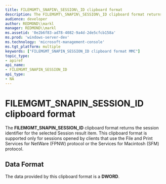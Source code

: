 ```yaml
---
title: FILEMGMT\_SNAPIN\_SESSION\_ID clipboard format
description: The FILEMGMT\_SNAPIN\_SESSION\_ID clipboard format returns the session identifier for the selected Session result item.
audience: developer
author: REDMOND\\markl
manager: REDMOND\\markl
ms.assetid: '0e2b6f83-ad78-4082-9a4d-2de5cfcb158a'
ms.prod: 'windows-server-dev'
ms.technology: 'microsoft-management-console'
ms.tgt_platform: multiple
keywords: ["FILEMGMT_SNAPIN_SESSION_ID clipboard format MMC"]
topic_type:
- apiref
api_name:
- FILEMGMT_SNAPIN_SESSION_ID
api_type:
- NA
---
```


# FILEMGMT\_SNAPIN\_SESSION\_ID clipboard format

The **FILEMGMT\_SNAPIN\_SESSION\_ID** clipboard format returns the session identifier for the selected Session result item. This clipboard format is supported only for sessions opened by clients that use the File and Print Services for NetWare (FPNW) protocol or the Services for Macintosh (SFM) protocol.

## Data Format

The data provided by this clipboard format is a **DWORD**.

 

 




